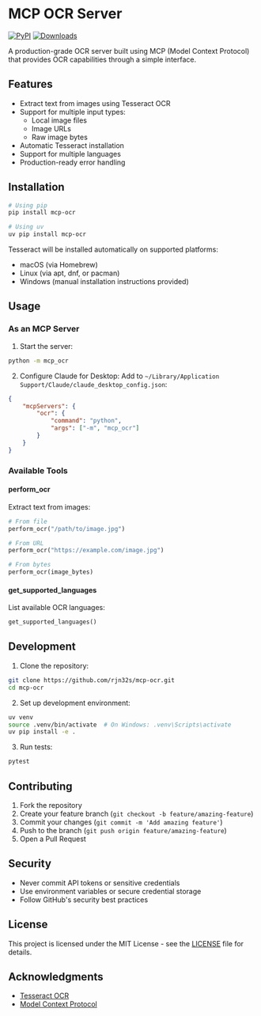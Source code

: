 # MCP OCR Server
[![PyPI](https://img.shields.io/pypi/v/mcp-ocr)](https://pypi.org/project/mcp-ocr/)
[![Downloads](https://static.pepy.tech/personalized-badge/mcp-ocr?period=total&units=international_system&left_color=black&right_color=orange&left_text=Downloads)](https://pepy.tech/project/mcp-ocr)

A production-grade OCR server built using MCP (Model Context Protocol) that provides OCR capabilities through a simple interface.

## Features

- Extract text from images using Tesseract OCR
- Support for multiple input types:
  - Local image files
  - Image URLs
  - Raw image bytes
- Automatic Tesseract installation
- Support for multiple languages
- Production-ready error handling

## Installation

```bash
# Using pip
pip install mcp-ocr

# Using uv
uv pip install mcp-ocr
```

Tesseract will be installed automatically on supported platforms:
- macOS (via Homebrew)
- Linux (via apt, dnf, or pacman)
- Windows (manual installation instructions provided)

## Usage

### As an MCP Server

1. Start the server:
```bash
python -m mcp_ocr
```

2. Configure Claude for Desktop:
Add to `~/Library/Application Support/Claude/claude_desktop_config.json`:
```json
{
    "mcpServers": {
        "ocr": {
            "command": "python",
            "args": ["-m", "mcp_ocr"]
        }
    }
}
```

### Available Tools

#### perform_ocr
Extract text from images:
```python
# From file
perform_ocr("/path/to/image.jpg")

# From URL
perform_ocr("https://example.com/image.jpg")

# From bytes
perform_ocr(image_bytes)
```

#### get_supported_languages
List available OCR languages:
```python
get_supported_languages()
```

## Development

1. Clone the repository:
```bash
git clone https://github.com/rjn32s/mcp-ocr.git
cd mcp-ocr
```

2. Set up development environment:
```bash
uv venv
source .venv/bin/activate  # On Windows: .venv\Scripts\activate
uv pip install -e .
```

3. Run tests:
```bash
pytest
```


## Contributing

1. Fork the repository
2. Create your feature branch (`git checkout -b feature/amazing-feature`)
3. Commit your changes (`git commit -m 'Add amazing feature'`)
4. Push to the branch (`git push origin feature/amazing-feature`)
5. Open a Pull Request

## Security

- Never commit API tokens or sensitive credentials
- Use environment variables or secure credential storage
- Follow GitHub's security best practices

## License

This project is licensed under the MIT License - see the [LICENSE](LICENSE) file for details.

## Acknowledgments

- [Tesseract OCR](https://github.com/tesseract-ocr/tesseract)
- [Model Context Protocol](https://modelcontextprotocol.io)
